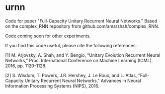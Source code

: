 # urnn
Code for paper "Full-Capacity Unitary Recurrent Neural Networks." Based on the complex_RNN repository from github.com/amarshah/complex_RNN.

Code coming soon for other experiments.

If you find this code useful, please cite the following references:

[1] M. Arjovsky, A. Shah, and Y. Bengio, “Unitary Evolution Recurrent Neural Networks,” Proc. International Conference on Machine Learning (ICML), 2016, pp. 1120–1128.

[2] S. Wisdom, T. Powers, J.R. Hershey, J. Le Roux, and L. Atlas, "Full-Capacity Unitary Recurrent Neural Networks," Advances in Neural Information Processing Systems (NIPS), 2016.
